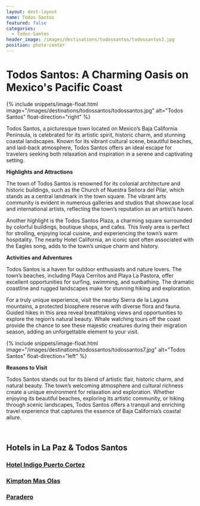```yaml
---
layout: dest-layout
name: Todos Santos
featured: false
categories:
  - Todos-Santos
header_image: /images/destinations/todossantos/todossantos3.jpg
position: photo-center
---
```

# **Todos Santos: A Charming Oasis on Mexico's Pacific Coast**

{% include snippets/image-float.html image="/images/destinations/todossantos/todossantos.jpg" alt="Todos Santos" float-direction="right" %}

Todos Santos, a picturesque town located on Mexico’s Baja California Peninsula, is celebrated for its artistic spirit, historic charm, and stunning coastal landscapes. Known for its vibrant cultural scene, beautiful beaches, and laid-back atmosphere, Todos Santos offers an ideal escape for travelers seeking both relaxation and inspiration in a serene and captivating setting.

**Highlights and Attractions**

The town of Todos Santos is renowned for its colonial architecture and historic buildings, such as the Church of Nuestra Señora del Pilar, which stands as a central landmark in the town square. The vibrant arts community is evident in numerous galleries and studios that showcase local and international artists, reflecting the town’s reputation as an artist’s haven.

Another highlight is the Todos Santos Plaza, a charming square surrounded by colorful buildings, boutique shops, and cafes. This lively area is perfect for strolling, enjoying local cuisine, and experiencing the town’s warm hospitality. The nearby Hotel California, an iconic spot often associated with the Eagles song, adds to the town’s unique charm and history.

**Activities and Adventures**

Todos Santos is a haven for outdoor enthusiasts and nature lovers. The town’s beaches, including Playa Cerritos and Playa La Pastora, offer excellent opportunities for surfing, swimming, and sunbathing. The dramatic coastline and rugged landscapes make for stunning hiking and exploration.

For a truly unique experience, visit the nearby Sierra de la Laguna mountains, a protected biosphere reserve with diverse flora and fauna. Guided hikes in this area reveal breathtaking views and opportunities to explore the region’s natural beauty. Whale watching tours off the coast provide the chance to see these majestic creatures during their migration season, adding an unforgettable element to your visit.

{% include snippets/image-float.html image="/images/destinations/todossantos/todossantos7.jpg" alt="Todos Santos" float-direction="left" %}

**Reasons to Visit**

Todos Santos stands out for its blend of artistic flair, historic charm, and natural beauty. The town’s welcoming atmosphere and cultural richness create a unique environment for relaxation and exploration. Whether enjoying its beautiful beaches, exploring its artistic community, or hiking through scenic landscapes, Todos Santos offers a tranquil and enriching travel experience that captures the essence of Baja California’s coastal allure.

&nbsp;  
## Hotels in La Paz & Todos Santos

<section class='grid'>
<div class="col-3_sm-4_xs-6 padded-1">
    <a href="/hotels/indigolapaz">
        <div class="bg-image square" style="background-image:url('/images/hotels/indigo/indigo6.webp')">  </div>
        <h3 class='center'>Hotel Indigo Puerto Cortez</h3>        
    </a>  
</div>

<div class="col-3_sm-4_xs-6 padded-1">
    <a href="/hotels/kimptonmasolas">
        <div class="bg-image square" style="background-image:url('/images/hotels/kimptonmasolas/kimptonmasolas3.jpeg')">  </div>
        <h3 class='center'>Kimpton Mas Olas</h3>        
    </a>  
</div>

<div class="col-3_sm-4_xs-6 padded-1">
    <a href="/hotels/paradero">
        <div class="bg-image square" style="background-image:url('/images/hotels/paradero/paradero3.jpeg')">  </div>
        <h3 class='center'>Paradero</h3>        
    </a>  
</div>

</section>